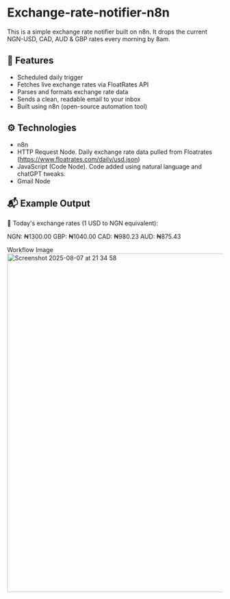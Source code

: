 # Exchange-rate-notifier-n8n
This is a simple exchange rate notifier built on n8n. It drops the current NGN-USD, CAD, AUD &amp; GBP rates every morning by 8am. 

## 📌 Features
- Scheduled daily trigger
- Fetches live exchange rates via FloatRates API
- Parses and formats exchange rate data
- Sends a clean, readable email to your inbox
- Built using n8n (open-source automation tool)

## ⚙️ Technologies
- n8n 
- HTTP Request Node. Daily exchange rate data pulled from Floatrates (https://www.floatrates.com/daily/usd.json)
- JavaScript (Code Node). Code added using natural language and chatGPT tweaks.
- Gmail Node
  
## 📬 Example Output
💱 Today's exchange rates (1 USD to NGN equivalent):

NGN: ₦1300.00
GBP: ₦1040.00
CAD: ₦980.23
AUD: ₦875.43

Workflow 
Image
<img width="1402" height="789" alt="Screenshot 2025-08-07 at 21 34 58" src="https://github.com/user-attachments/assets/94f57448-6305-44e8-a5c6-af78c34aacd3" />
